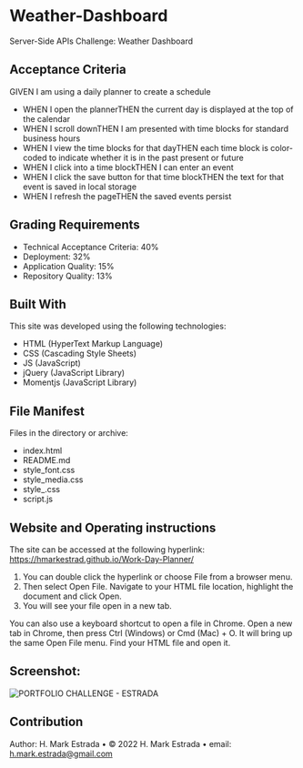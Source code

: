 # Weather-Dashboard
Server-Side APIs Challenge: Weather Dashboard 
## Acceptance Criteria  
GIVEN I am using a daily planner to create a schedule  
* WHEN I open the plannerTHEN the current day is displayed at the top of the calendar  
* WHEN I scroll downTHEN I am presented with time blocks for standard business hours  
* WHEN I view the time blocks for that dayTHEN each time block is color-coded to indicate whether it is in the past present or future  
* WHEN I click into a time blockTHEN I can enter an event  
* WHEN I click the save button for that time blockTHEN the text for that event is saved in local storage  
* WHEN I refresh the pageTHEN the saved events persist  
## Grading Requirements  
* Technical Acceptance Criteria: 40%  
* Deployment: 32%  
* Application Quality: 15%  
* Repository Quality: 13%  
## Built With  
This site was developed using the following technologies:  
* HTML (HyperText Markup Language)  
* CSS (Cascading Style Sheets)  
* JS (JavaScript)  
* jQuery (JavaScript Library)  
* Momentjs (JavaScript Library)  
## File Manifest  
Files in the directory or archive:  
* index.html  
* README.md  
* style_font.css  
* style_media.css  
* style_.css  
* script.js  
## Website and Operating instructions
The site can be accessed at the following hyperlink:  
https://hmarkestrad.github.io/Work-Day-Planner/
  
1. You can double click the hyperlink or choose File from a browser menu.  
2. Then select Open File. Navigate to your HTML file location, highlight the document and click Open.  
3. You will see your file open in a new tab.  

You can also use a keyboard shortcut to open a file in Chrome. Open a new tab in Chrome, then press Ctrl (Windows) or Cmd (Mac) + O. It will bring up the same Open File menu. Find your HTML file and open it. 
## Screenshot:  
![PORTFOLIO CHALLENGE - ESTRADA](https://github.com/hmarkestrad/Work-Day-Planner/blob/9d7416fd8c1cbfecafbf75b71971bfe6743238ad/images/Screen%20Shot%202022-02-11%20at%202.02.55%20PM.png)  
## Contribution  
Author: H. Mark Estrada • © 2022 H. Mark Estrada • email: h.mark.estrada@gmail.com  
